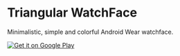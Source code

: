 Triangular WatchFace
====================

Minimalistic, simple and colorful Android Wear watchface.

[![Get it on Google Play](https://developer.android.com/images/brand/en_generic_rgb_wo_45.png)](https://play.google.com/store/apps/details?id=hu.rycus.watchface.triangular)

